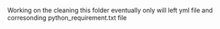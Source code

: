 Working on the cleaning this folder
eventually only will left yml file and corresonding python_requirement.txt file
